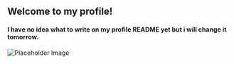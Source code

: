 ## Welcome to my profile!
#### I have no idea what to write on my profile README yet but i will change it tomorrow.
![Placeholder Image](https://sdtimes.com/wp-content/uploads/2014/12/1230.sdt-github.png "Placeholder image.")
